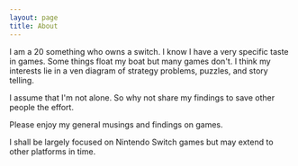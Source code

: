 ```yaml
---
layout: page
title: About
---
```


I am a 20 something who owns a switch. I know I have a very specific taste in games. Some things float my boat but many games don't. I think my interests lie in a ven diagram of strategy problems, puzzles, and story telling.

I assume that I'm not alone. So why not share my findings to save other people the effort.

Please enjoy my general musings and findings on games.

I shall be largely focused on Nintendo Switch games but may extend to other platforms in time.
